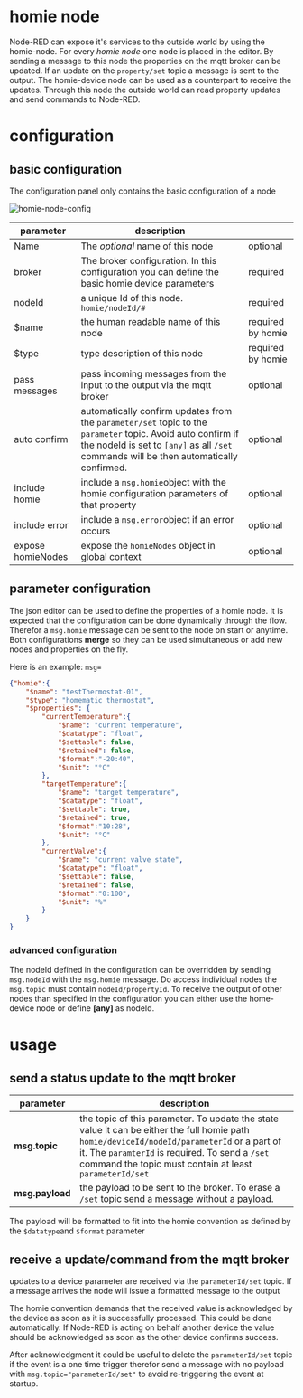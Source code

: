# homie node
Node-RED can expose it's services to the outside world by using the homie-node. For every *homie node* one node is placed in the editor. By sending a message to this node the properties on the mqtt broker can be updated. If an update on the `property/set` topic a message is sent to the output.
The homie-device node can be used as a counterpart to receive the updates. Through this node the outside world can read property updates and send commands to Node-RED.

# configuration
## basic configuration
The configuration panel only contains the basic configuration of a node

![homie-node-config](./screenshots/homie-node-config.png)

parameter | description | &nbsp;
----------|-------------|-------
Name | The *optional* name of this node | optional
broker | The broker configuration. In this configuration you can define the basic homie device parameters | required
nodeId | a unique Id of this node. `homie/nodeId/#`| required
$name | the human readable name of this node | required by homie
$type | type description of this node | required by homie
pass messages | pass incoming messages from the input to the output via the mqtt broker | optional
auto confirm | automatically confirm updates from the `parameter/set` topic to the `parameter` topic. Avoid auto confirm if the nodeId is set to `[any]` as all `/set` commands will be then automatically confirmed. | optional
include homie | include a `msg.homie`object with the homie configuration parameters of that property | optional
include error | include a `msg.error`object if an error occurs | optional
expose homieNodes | expose the `homieNodes` object in global context | optional

## parameter configuration

The json editor can be used to define the properties of a homie node. 
It is expected that the configuration can be done dynamically through the flow. Therefor a `msg.homie` message can be sent to the node on start or anytime. Both configurations **merge** so they can be used simultaneous or add new nodes and properties on the fly.

Here is an example: `msg=`
```json
{"homie":{
    "$name": "testThermostat-01",
    "$type": "homematic thermostat",
    "$properties": {
        "currentTemperature":{
            "$name": "current temperature",
            "$datatype": "float",
            "$settable": false,
            "$retained": false,
            "$format":"-20:40",
            "$unit": "°C"
        },
        "targetTemperature":{
            "$name": "target temperature",
            "$datatype": "float",
            "$settable": true,
            "$retained": true,
            "$format":"10:28",
            "$unit": "°C"
        },
        "currentValve":{
            "$name": "current valve state",
            "$datatype": "float",
            "$settable": false,
            "$retained": false,
            "$format":"0:100",
            "$unit": "%"
        }
    }
}
```
### advanced configuration
The nodeId defined in the configuration can be overridden by sending `msg.nodeId` with the `msg.homie` message. Do access individual nodes the `msg.topic` must contain `nodeId/propertyId`. To receive the output of other nodes than specified in the configuration you can either use the home-device node or define **[any]** as nodeId.

# usage

## send a status update to the mqtt broker

parameter | description
--------- | -----------
**msg.topic** | the topic of this parameter. To update the state value it can be either the full homie path `homie/deviceId/nodeId/parameterId` or a part of it. The `paramterId` is required. To send a `/set` command the topic must contain at least `parameterId/set` 
**msg.payload** | the payload to be sent to the broker. To erase a `/set` topic send a message without a payload.

The payload will be formatted to fit into the homie convention as defined by the `$datatype`and `$format` parameter

## receive a update/command from the mqtt broker

updates to a device parameter are received via the `parameterId/set` topic. If a message arrives the node will issue a formatted message to the output

The homie convention demands that the received value is acknowledged by the device as soon as it is successfully processed. This could be done automatically. If Node-RED is acting on behalf another device the value should be acknowledged as soon as the other device confirms success.

After acknowledgment it could be useful to delete the `parameterId/set` topic if the event is a one time trigger therefor send a message with no payload with `msg.topic="parameterId/set"` to avoid re-triggering the event at startup.
